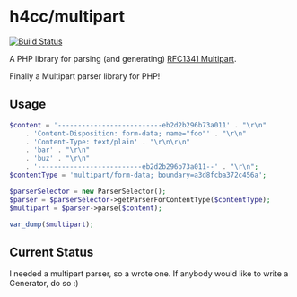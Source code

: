 # h4cc/multipart
[![Build Status](https://travis-ci.org/h4cc/multipart.svg?branch=master)](https://travis-ci.org/h4cc/multipart)

A PHP library for parsing (and generating) [RFC1341 Multipart](http://www.w3.org/Protocols/rfc1341/7_2_Multipart.html).

Finally a Multipart parser library for PHP!

## Usage

```php
$content = '--------------------------eb2d2b296b73a011' . "\r\n"
    . 'Content-Disposition: form-data; name="foo"' . "\r\n"
    . 'Content-Type: text/plain' . "\r\n\r\n"
    . 'bar' . "\r\n"
    . 'buz' . "\r\n"
    . '--------------------------eb2d2b296b73a011--' . "\r\n";
$contentType = 'multipart/form-data; boundary=a3d8fcba372c456a';

$parserSelector = new ParserSelector();
$parser = $parserSelector->getParserForContentType($contentType);
$multipart = $parser->parse($content);

var_dump($multipart);
```

## Current Status

I needed a multipart parser, so a wrote one.
If anybody would like to write a Generator, do so :)
